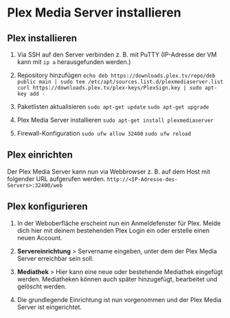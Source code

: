 # Plex Media Server installieren

## Plex installieren
1. Via SSH auf den Server verbinden z. B. mit PuTTY
(IP-Adresse der VM kann mit `ip a` herausgefunden werden.)

2. Repository hinzufügen
`echo deb https://downloads.plex.tv/repo/deb public main | sudo tee /etc/apt/sources.list.d/plexmediaserver.list`
`curl https://downloads.plex.tv/plex-keys/PlexSign.key | sudo apt-key add -`

3. Paketlisten aktualisieren
`sudo apt-get update`
`sudo apt-get upgrade`

4. Plex Media Server installieren
`sudo apt-get install plexmediaserver`

5. Firewall-Konfiguration
`sudo ufw allow 32400`
`sudo ufw reload`

## Plex einrichten
Der Plex Media Server kann nun via Webbrowser z. B. auf dem Host mit folgender URL aufgerufen werden.
`http://<IP-Adresse-des-Servers>:32400/web`

## Plex konfigurieren
1. In der Weboberfläche erscheint nun ein Anmeldefenster für Plex.
Melde dich hier mit deinem bestehenden Plex Login ein oder erstelle einen neuen Account.

2. **Servereinrichtung** > Servername eingeben, unter dem der Plex Media Server erreichbar sein soll.

3. **Mediathek** > Hier kann eine neue oder bestehende Mediathek eingefügt werden.
Mediatheken können auch später hinzugefügt, bearbeitet und gelöscht werden.

4. Die grundlegende Einrichtung ist nun vorgenommen und der Plex Media Server ist eingerichtet.